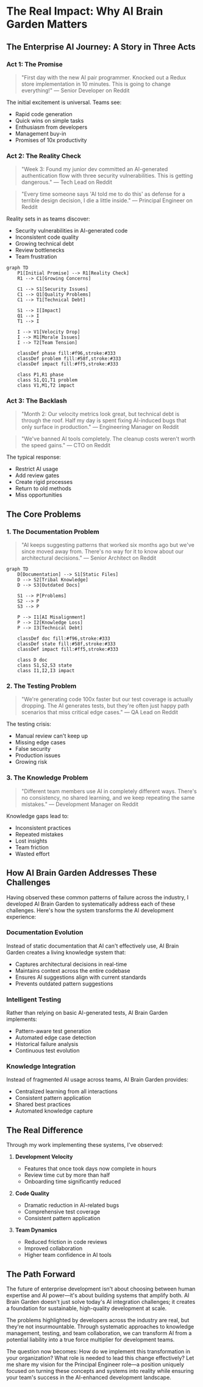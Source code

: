 # The Real Impact: Why AI Brain Garden Matters

## The Enterprise AI Journey: A Story in Three Acts

### Act 1: The Promise

> "First day with the new AI pair programmer. Knocked out a Redux store implementation in 10 minutes. This is going to change everything!"
> — Senior Developer on Reddit

The initial excitement is universal. Teams see:
- Rapid code generation
- Quick wins on simple tasks
- Enthusiasm from developers
- Management buy-in
- Promises of 10x productivity

### Act 2: The Reality Check

> "Week 3: Found my junior dev committed an AI-generated authentication flow with three security vulnerabilities. This is getting dangerous."
> — Tech Lead on Reddit

> "Every time someone says 'AI told me to do this' as defense for a terrible design decision, I die a little inside."
> — Principal Engineer on Reddit

Reality sets in as teams discover:
- Security vulnerabilities in AI-generated code
- Inconsistent code quality
- Growing technical debt
- Review bottlenecks
- Team frustration

```mermaid
graph TD
    P1[Initial Promise] --> R1[Reality Check]
    R1 --> C1[Growing Concerns]
    
    C1 --> S1[Security Issues]
    C1 --> Q1[Quality Problems]
    C1 --> T1[Technical Debt]
    
    S1 --> I[Impact]
    Q1 --> I
    T1 --> I
    
    I --> V1[Velocity Drop]
    I --> M1[Morale Issues]
    I --> T2[Team Tension]
    
    classDef phase fill:#f96,stroke:#333
    classDef problem fill:#58f,stroke:#333
    classDef impact fill:#ff5,stroke:#333
    
    class P1,R1 phase
    class S1,Q1,T1 problem
    class V1,M1,T2 impact
```

### Act 3: The Backlash

> "Month 2: Our velocity metrics look great, but technical debt is through the roof. Half my day is spent fixing AI-induced bugs that only surface in production."
> — Engineering Manager on Reddit

> "We've banned AI tools completely. The cleanup costs weren't worth the speed gains."
> — CTO on Reddit

The typical response:
- Restrict AI usage
- Add review gates
- Create rigid processes
- Return to old methods
- Miss opportunities

## The Core Problems

### 1. The Documentation Problem

> "AI keeps suggesting patterns that worked six months ago but we've since moved away from. There's no way for it to know about our architectural decisions."
> — Senior Architect on Reddit

```mermaid
graph TD
    D[Documentation] --> S1[Static Files]
    D --> S2[Tribal Knowledge]
    D --> S3[Outdated Docs]
    
    S1 --> P[Problems]
    S2 --> P
    S3 --> P
    
    P --> I1[AI Misalignment]
    P --> I2[Knowledge Loss]
    P --> I3[Technical Debt]
    
    classDef doc fill:#f96,stroke:#333
    classDef state fill:#58f,stroke:#333
    classDef impact fill:#ff5,stroke:#333
    
    class D doc
    class S1,S2,S3 state
    class I1,I2,I3 impact
```

### 2. The Testing Problem

> "We're generating code 100x faster but our test coverage is actually dropping. The AI generates tests, but they're often just happy path scenarios that miss critical edge cases."
> — QA Lead on Reddit

The testing crisis:
- Manual review can't keep up
- Missing edge cases
- False security
- Production issues
- Growing risk

### 3. The Knowledge Problem

> "Different team members use AI in completely different ways. There's no consistency, no shared learning, and we keep repeating the same mistakes."
> — Development Manager on Reddit

Knowledge gaps lead to:
- Inconsistent practices
- Repeated mistakes
- Lost insights
- Team friction
- Wasted effort

## How AI Brain Garden Addresses These Challenges

Having observed these common patterns of failure across the industry, I developed AI Brain Garden to systematically address each of these challenges. Here's how the system transforms the AI development experience:

### Documentation Evolution
Instead of static documentation that AI can't effectively use, AI Brain Garden creates a living knowledge system that:
- Captures architectural decisions in real-time
- Maintains context across the entire codebase
- Ensures AI suggestions align with current standards
- Prevents outdated pattern suggestions

### Intelligent Testing
Rather than relying on basic AI-generated tests, AI Brain Garden implements:
- Pattern-aware test generation
- Automated edge case detection
- Historical failure analysis
- Continuous test evolution

### Knowledge Integration
Instead of fragmented AI usage across teams, AI Brain Garden provides:
- Centralized learning from all interactions
- Consistent pattern application
- Shared best practices
- Automated knowledge capture

## The Real Difference

Through my work implementing these systems, I've observed:

1. **Development Velocity**
   - Features that once took days now complete in hours
   - Review time cut by more than half
   - Onboarding time significantly reduced

2. **Code Quality**
   - Dramatic reduction in AI-related bugs
   - Comprehensive test coverage
   - Consistent pattern application

3. **Team Dynamics**
   - Reduced friction in code reviews
   - Improved collaboration
   - Higher team confidence in AI tools

## The Path Forward

The future of enterprise development isn't about choosing between human expertise and AI power—it's about building systems that amplify both. AI Brain Garden doesn't just solve today's AI integration challenges; it creates a foundation for sustainable, high-quality development at scale.

The problems highlighted by developers across the industry are real, but they're not insurmountable. Through systematic approaches to knowledge management, testing, and team collaboration, we can transform AI from a potential liability into a true force multiplier for development teams.

The question now becomes: How do we implement this transformation in your organization? What role is needed to lead this change effectively? Let me share my vision for the Principal Engineer role—a position uniquely focused on turning these concepts and systems into reality while ensuring your team's success in the AI-enhanced development landscape. 